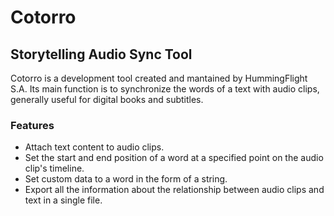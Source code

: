 # Cotorro
## Storytelling Audio Sync Tool

Cotorro is a development tool created and mantained by HummingFlight S.A. Its main function is to synchronize the words of a text with audio clips, generally useful for digital books and subtitles.

### Features

- Attach text content to audio clips.
- Set the start and end position of a word at a specified point on the audio clip's timeline.
- Set custom data to a word in the form of a string.
- Export all the information about the relationship between audio clips and text in a single file. 